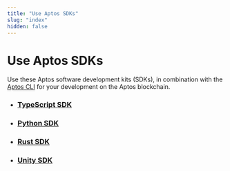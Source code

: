 ```yaml
---
title: "Use Aptos SDKs"
slug: "index"
hidden: false
---
```


# Use Aptos SDKs

Use these Aptos software development kits (SDKs), in combination with the [Aptos CLI](/cli-tools/aptos-cli-tool/use-aptos-cli.md) for your development on the Aptos blockchain. 

- ### [TypeScript SDK](ts-sdk/index.md)

- ### [Python SDK](python-sdk.md)

- ### [Rust SDK](rust-sdk.md)

- ### [Unity SDK](unity-sdk.md)
